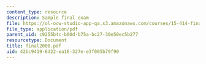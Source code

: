 ```yaml
---
content_type: resource
description: Sample final exam
file: https://ol-ocw-studio-app-qa.s3.amazonaws.com/courses/15-414-financial-management-summer-2003/42bc94196d22ea16327ee3f005b79f90_final2000.pdf
file_type: application/pdf
parent_uid: c9255b4c-b00d-b75a-bc27-30e50ec5b277
resourcetype: Document
title: final2000.pdf
uid: 42bc9419-6d22-ea16-327e-e3f005b79f90
---
```

